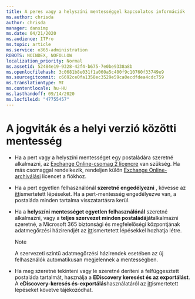 ```yaml
---
title: A peres vagy a helyszíni mentességgel kapcsolatos információk
ms.author: chrisda
author: chrisda
manager: dansimp
ms.date: 04/21/2020
ms.audience: ITPro
ms.topic: article
ms.service: o365-administration
ROBOTS: NOINDEX, NOFOLLOW
localization_priority: Normal
ms.assetid: 52484e19-9328-42f4-b675-7e0be9338a8b
ms.openlocfilehash: 3c0681b8e031f1a060a5c400f9c10760f33749e9
ms.sourcegitcommit: c6692ce0fa1358ec3529e59ca0ecdfdea4cdc759
ms.translationtype: MT
ms.contentlocale: hu-HU
ms.lasthandoff: 09/14/2020
ms.locfileid: "47755457"
---
```

# <a name="about-litigation-holds-and-in-place-holds"></a>A jogviták és a helyi verzió közötti mentesség

- Ha a pert vagy a helyszíni mentességet egy postaládára szeretné alkalmazni, az [Exchange Online-csomag 2 licencre](https://docs.microsoft.com/office365/servicedescriptions/office-365-platform-service-description/office-365-plan-options) van szükség. Ha más csomaggal rendelkezik, rendeljen külön [Exchange Online-archiválási](https://docs.microsoft.com/office365/servicedescriptions/exchange-online-archiving-service-description/exchange-online-archiving-service-description) licencet a fiókhoz. 
    
- Ha a pert egyetlen felhasználónál **szeretné engedélyezni** , kövesse az [itt](https://docs.microsoft.com/office365/SecurityCompliance/place-a-mailbox-on-litigation-hold)ismertetett lépéseket. Ha a pert-mentesség engedélyezve van, a postaláda minden tartalma visszatartásra kerül.
    
- Ha a **helyszíni mentességet egyetlen felhasználónál** szeretné alkalmazni, vagy a **teljes szervezet minden postaládáját**alkalmazni szeretné, a Microsoft 365 biztonsági és megfelelőségi központjának adatmegőrzési házirendjét az [itt]( https://docs.microsoft.com/microsoft-365/compliance/retention-policies)ismertetett lépésekkel hozhatja létre.
    
    > [!NOTE]
    > A szervezeti szintű adatmegőrzési házirendek esetében az új felhasználók automatikusan megjelennek a mentességben. 
  
- Ha meg szeretné tekinteni vagy le szeretné deríteni a felfüggesztett postaláda tartalmát, használja a **EDiscovery keresést és az exportálást**. A **eDiscovery-keresés és-exportálás**használatáról az [itt](https://docs.microsoft.com/microsoft-365/compliance/export-search-results)ismertetett lépéseket követve tájékozódhat.
    

